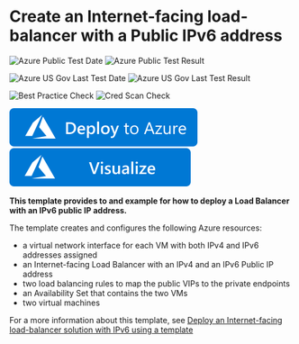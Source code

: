 # Create an Internet-facing load-balancer with a Public IPv6 address

![Azure Public Test Date](https://azurequickstartsservice.blob.core.windows.net/badges/201-load-balancer-ipv6-create/PublicLastTestDate.svg)
![Azure Public Test Result](https://azurequickstartsservice.blob.core.windows.net/badges/201-load-balancer-ipv6-create/PublicDeployment.svg)

![Azure US Gov Last Test Date](https://azurequickstartsservice.blob.core.windows.net/badges/201-load-balancer-ipv6-create/FairfaxLastTestDate.svg)
![Azure US Gov Last Test Result](https://azurequickstartsservice.blob.core.windows.net/badges/201-load-balancer-ipv6-create/FairfaxDeployment.svg)

![Best Practice Check](https://azurequickstartsservice.blob.core.windows.net/badges/201-load-balancer-ipv6-create/BestPracticeResult.svg)
![Cred Scan Check](https://azurequickstartsservice.blob.core.windows.net/badges/201-load-balancer-ipv6-create/CredScanResult.svg)

[![Deploy To Azure](https://raw.githubusercontent.com/Azure/azure-quickstart-templates/master/1-CONTRIBUTION-GUIDE/images/deploytoazure.svg?sanitize=true)]("https://portal.azure.com/#create/Microsoft.Template/uri/https%3A%2F%2Fraw.githubusercontent.com%2FAzure%2Fazure-quickstart-templates%2Fmaster%2F201-load-balancer-ipv6-create%2Fazuredeploy.json")  [![Visualize](https://raw.githubusercontent.com/Azure/azure-quickstart-templates/master/1-CONTRIBUTION-GUIDE/images/visualizebutton.svg?sanitize=true)]("http://armviz.io/#/?load=https%3A%2F%2Fraw.githubusercontent.com%2FAzure%2Fazure-quickstart-templates%2Fmaster%2F201-load-balancer-ipv6-create%2Fazuredeploy.json")
    


    


**This template provides to and example for how to deploy a Load Balancer with an IPv6 public IP address.**

The template creates and configures the following Azure resources:

- a virtual network interface for each VM with both IPv4 and IPv6 addresses assigned
- an Internet-facing Load Balancer with an IPv4 and an IPv6 Public IP address
- two load balancing rules to map the public VIPs to the private endpoints
- an Availability Set that contains the two VMs
- two virtual machines

For a more information about this template, see [Deploy an Internet-facing load-balancer solution with IPv6 using a template](https://azure.microsoft.com/documentation/articles/load-balancer-ipv6-internet-template/)


